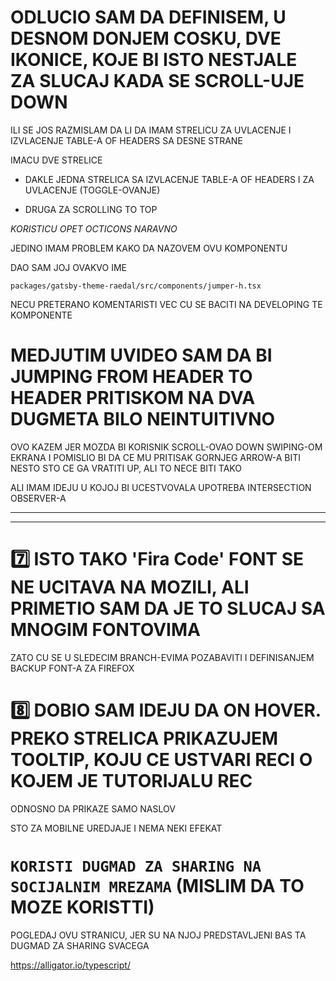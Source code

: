 # ODLUCIO SAM DA DEFINISEM, U DESNOM DONJEM COSKU, DVE IKONICE, KOJE BI ISTO NESTJALE ZA SLUCAJ KADA SE SCROLL-UJE DOWN 
 
ILI SE JOS RAZMISLAM DA LI DA IMAM STRELICU ZA UVLACENJE I IZVLACENJE TABLE-A OF HEADERS SA DESNE STRANE

IMACU DVE STRELICE

- DAKLE JEDNA STRELICA SA IZVLACENJE TABLE-A OF HEADERS I ZA UVLACENJE (TOGGLE-OVANJE) 

- DRUGA ZA SCROLLING TO TOP

*KORISTICU OPET OCTICONS NARAVNO*

JEDINO IMAM PROBLEM KAKO DA NAZOVEM OVU KOMPONENTU

DAO SAM JOJ OVAKVO IME

`packages/gatsby-theme-raedal/src/components/jumper-h.tsx`

NECU PRETERANO KOMENTARISTI VEC CU SE BACITI NA DEVELOPING TE KOMPONENTE


# MEDJUTIM UVIDEO SAM DA BI JUMPING FROM HEADER TO HEADER PRITISKOM NA DVA DUGMETA BILO NEINTUITIVNO

OVO KAZEM JER MOZDA BI KORISNIK SCROLL-OVAO DOWN SWIPING-OM EKRANA I POMISLIO BI DA CE MU PRITISAK GORNJEG ARROW-A BITI NESTO STO CE GA VRATITI UP, ALI TO NECE BITI TAKO

ALI IMAM IDEJU U KOJOJ BI UCESTVOVALA UPOTREBA INTERSECTION OBSERVER-A

******************************************
******************************************


# :seven: ISTO TAKO 'Fira Code' FONT SE NE UCITAVA NA MOZILI, ALI PRIMETIO SAM DA JE TO SLUCAJ SA MNOGIM FONTOVIMA

ZATO CU SE U SLEDECIM BRANCH-EVIMA POZABAVITI I DEFINISANJEM BACKUP FONT-A ZA FIREFOX

# :eight: DOBIO SAM IDEJU DA ON HOVER. PREKO STRELICA PRIKAZUJEM TOOLTIP, KOJU CE USTVARI RECI O KOJEM JE TUTORIJALU REC

ODNOSNO DA PRIKAZE SAMO NASLOV

STO ZA MOBILNE UREDJAJE I NEMA NEKI EFEKAT

# `KORISTI DUGMAD ZA SHARING NA SOCIJALNIM MREZAMA` (MISLIM DA TO MOZE KORISTTI)

POGLEDAJ OVU STRANICU, JER SU NA NJOJ PREDSTAVLJENI BAS TA DUGMAD ZA SHARING SVACEGA

<https://alligator.io/typescript/>